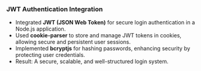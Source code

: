 ### JWT Authentication Integration

- Integrated **JWT (JSON Web Token)** for secure login authentication in a Node.js application.
- Used **cookie-parser** to store and manage JWT tokens in cookies, allowing secure and persistent user sessions.
- Implemented **bcryptjs** for hashing passwords, enhancing security by protecting user credentials.
- Result: A secure, scalable, and well-structured login system.
